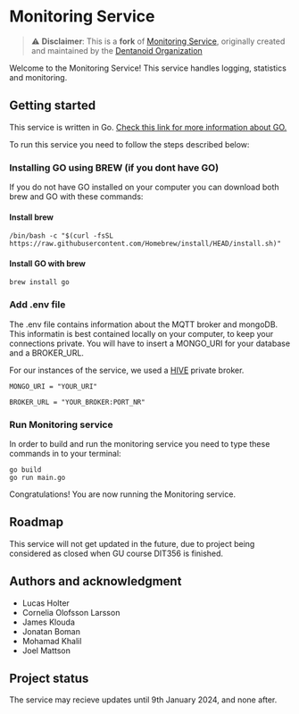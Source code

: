 # Monitoring Service

> ⚠️ **Disclaimer**: This is a **fork** of [Monitoring Service](https://github.com/Dentanoid/Monitoring-Service), originally created and maintained by the [Dentanoid Organization](https://github.com/Dentanoid)

Welcome to the Monitoring Service! This service handles logging, statistics and monitoring.

## Getting started

This service is written in Go. [Check this link for more information about GO.](https://go.dev/)

To run this service you need to follow the steps described below:

### Installing GO using BREW (if you dont have GO)

If you do not have GO installed on your computer you can download both brew and GO with these commands:

#### Install brew
```
/bin/bash -c "$(curl -fsSL https://raw.githubusercontent.com/Homebrew/install/HEAD/install.sh)"
``````

#### Install GO with brew
```
brew install go
``````

### Add .env file
The .env file contains information about the MQTT broker and mongoDB. This informatin is best contained locally on your computer, to keep your connections private. You will have to insert a MONGO_URI for your database and a BROKER_URL.

For our instances of the service, we used a [HIVE](https://www.hivemq.com/mqtt/) private broker.

```
MONGO_URI = "YOUR_URI"

BROKER_URL = "YOUR_BROKER:PORT_NR"
```

### Run Monitoring service
In order to build and run the monitoring service you need to type these commands in to your terminal:


```
go build
go run main.go
```
Congratulations! You are now running the Monitoring service.

## Roadmap
This service will not get updated in the future, due to project being considered as closed when GU course DIT356 is finished.


## Authors and acknowledgment

- Lucas Holter
- Cornelia Olofsson Larsson 
- James Klouda 
- Jonatan Boman 
- Mohamad Khalil
- Joel Mattson 

## Project status
The service may recieve updates until 9th January 2024, and none after.
